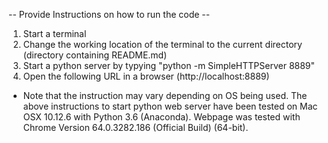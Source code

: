 -- Provide Instructions on how to run the code --

1. Start a terminal
2. Change the working location of the terminal to the current directory (directory containing README.md)
3. Start a python server by typying "python -m SimpleHTTPServer 8889"
4. Open the following URL in a browser (http://localhost:8889)

* Note that the instruction may vary depending on OS being used. The above instructions to start python web server have been tested on Mac OSX 10.12.6 with Python 3.6 (Anaconda). Webpage was tested with Chrome Version 64.0.3282.186 (Official Build) (64-bit).